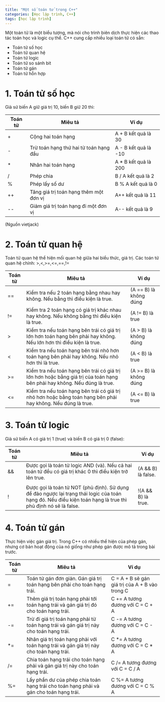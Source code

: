 ```yaml
---
title: "Một số toán tử trong C++"
categories: [Học lập trình, C++]
tags: [học lập trình]
---
```

Một toán tử là một biểu tượng, mà nói cho trình biên dịch thực hiện các thao tác toán học và logic cụ thể. C++ cung cấp nhiều loại toán tử có sẵn:
* Toán tử số học
* Toán tử quan hệ
* Toán tử logic
* Toán tử so sánh bit
* Toán tử gán
* Toán tử hỗn hợp

# 1. Toán tử số học

Giả sử biến A giữ giá trị 10, biến B giữ 20 thì:

| Toán tử | Miêu tả | Ví dụ |
|--|--|--|
| + | Cộng hai toán hạng |A + B kết quả là 30
| - | Trừ toán hạng thứ hai từ toán hạng đầu |A - B kết quả là -10
| * | Nhân hai toán hạng |A * B kết quả là 200
| / | Phép chia |B / A kết quả là 2
| % | Phép lấy số dư |B % A kết quả là 0
| ++ | Tăng giá trị toán hạng thêm một đơn vị |A++ kết quả là 11
| -- | Giảm giá trị toán hạng đi một đơn vị |A-- kết quả là 9

(Nguồn vietjack)

# 2. Toán tử quan hệ

Toán tử quan hệ thể hiện mối quan hệ giữa hai biểu thức, giá trị. Các toán tử quan hệ chính: >,<,>=,<=,==,!=

|Toán tử|Miêu tả|Ví dụ|
|--- |--- |--- |
|==|Kiểm tra nếu 2 toán hạng bằng nhau hay không. Nếu bằng thì điều kiện là true.|(A == B) là không đúng|
|!=|Kiểm tra 2 toán hạng có giá trị khác nhau hay không. Nếu không bằng thì điều kiện là true.|(A != B) là true|
|>|Kiểm tra nếu toán hạng bên trái có giá trị lớn hơn toán hạng bên phải hay không. Nếu lớn hơn thì điều kiện là true.|(A > B) là không đúng|
|<|Kiểm tra nếu toán hạng bên trái nhỏ hơn toán hạng bên phải hay không. Nếu nhỏ hơn thì là true.|(A < B) là true|
|>=|Kiểm tra nếu toán hạng bên trái có giá trị lớn hơn hoặc bằng giá trị của toán hạng bên phải hay không. Nếu đúng là true.|(A >= B) là không đúng|
|<=|Kiểm tra nếu toán hạng bên trái có giá trị nhỏ hơn hoặc bằng toán hạng bên phải hay không. Nếu đúng là true.|(A <= B) là true|

# 3. Toán tử logic

Giả sử biến A có giá trị 1 (true) và biến B có giá trị 0 (false):

|Toán tử|Miêu tả|Ví dụ|
|--- |--- |--- |
|&&|Được gọi là toán tử logic AND (và). Nếu cả hai toán tử đều có giá trị khác 0 thì điều kiện trở lên true.|(A && B) là false.|
||||Được gọi là toán tử logic OR (hoặc). Nếu một trong hai toán tử khác 0, thì điều kiện là true.|(A || B) là true.|
|!|Được gọi là toán tử NOT (phủ định).  Sử dụng để đảo ngược lại trạng thái logic của toán hạng đó. Nếu điều kiện toán hạng là true thì phủ định nó sẽ là false.|!(A && B) là true.|

# 4. Toán tử gán

Thực hiện việc gán giá trị. Trong C++ có nhiều thể hiện của phép gán, nhưng cơ bản hoạt động của nó giống như phép gán được mô tả trong bài trước.

|Toán tử|Miêu tả|Ví dụ|
|--- |--- |--- |
|=|Toán tử gán đơn giản. Gán giá trị toán hạng bên phải cho toán hạng trái.|C = A + B sẽ gán giá trị của A + B vào trong C|
|+=|Thêm giá trị toán hạng phải tới toán hạng trái và gán giá trị đó cho toán hạng trái.|C += A tương đương với C = C + A|
|-=|Trừ đi giá trị toán hạng phải từ toán hạng trái và gán giá trị này cho toán hạng trái.|C -= A tương đương với C = C - A|
|*=|Nhân giá trị toán hạng phải với toán hạng trái và gán giá trị này cho toán hạng trái.|C *= A tương đương với C = C * A|
|/=|Chia toán hạng trái cho toán hạng phải và gán giá trị này cho toán hạng trái.|C /= A tương đương với C = C / A|
|%=|Lấy phần dư của phép chia toán hạng trái cho toán hạng phải và gán cho toán hạng trái.|C %= A tương đương với C = C % A|

